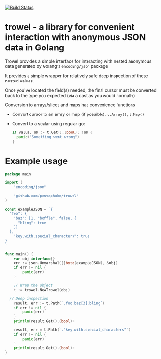 [![Build Status](https://travis-ci.com/pentaphobe/trowel.svg?branch=master)](https://travis-ci.com/pentaphobe/trowel)
# trowel - a library for convenient interaction with anonymous JSON data in Golang

Trowel provides a simple interface for interacting with nested anonymous data
generated by Golang's `encoding/json` package

It provides a simple wrapper for relatively safe deep inspection of these nested values.

Once you've located the field(s) needed, the final cursor must be converted back
to the type you expected (via a cast as you would normally)

Conversion to arrays/slices and maps has convenience functions

- Convert cursor to an array or map (if possible): `t.Array()`, `t.Map()`
- Convert to a scalar using regular go:

    ```go
    if value, ok := t.Get().(bool); !ok {
      panic("Something went wrong")
    }
    ```



# Example usage

```go
package main

import (
	"encoding/json"

	"github.com/pentaphobe/trowel"
)

const exampleJSON = `{
  "foo": {
    "baz": [1, "boffle", false, {
      "bling": true
    }]	
  },
	"key.with.special_characters": true
}
`

func main() {
	var obj interface{}
	err := json.Unmarshal([]byte(exampleJSON), &obj)
	if err != nil {
		panic(err)
	}

	// Wrap the object
	t := trowel.NewTrowel(obj)

  // Deep inspection
	result, err := t.Path(`.foo.baz[3].bling`)
	if err != nil {
		panic(err)
	}
	println(result.Get().(bool))

	result, err = t.Path(`."key.with.special_characters"`)
	if err != nil {
		panic(err)
	}
	println(result.Get().(bool))
}
```

